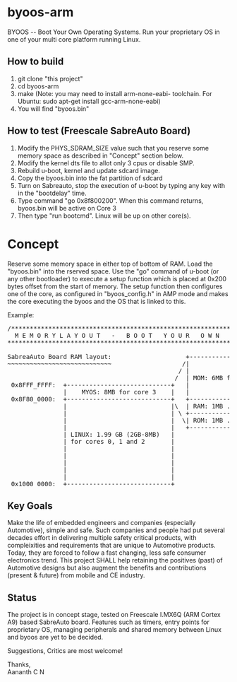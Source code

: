 byoos-arm
=========

BYOOS -- Boot Your Own Operating Systems. Run your proprietary OS in one of your multi core platform running Linux.


How to build
------------
1. git clone "this project" 
2. cd byoos-arm
3. make (Note: you may need to install arm-none-eabi- toolchain. For Ubuntu: sudo apt-get install gcc-arm-none-eabi)
4. You will find "byoos.bin"


How to test (Freescale SabreAuto Board)
-----------
1. Modify the PHYS_SDRAM_SIZE value such that you reserve some memory space as described in "Concept" section below.
2. Modify the kernel dts file to allot only 3 cpus or disable SMP.
2. Rebuild u-boot, kernel and update sdcard image.
3. Copy the byoos.bin into the fat partition of sdcard
4. Turn on Sabreauto, stop the execution of u-boot by typing any key with in the "bootdelay" time.
5. Type command "go 0x8f800200". When this command returns, byoos.bin will be active on Core 3
6. Then type "run bootcmd". Linux will be up on other core(s).


Concept
=======

Reserve some memory space in either top of bottom of RAM. Load the "byoos.bin" into the rserved space. Use the "go" command of u-boot (or any other bootloader) to execute a setup function which is placed at 0x200 bytes offset from the start of memory. The setup function then configures one of the core, as configured in "byoos_config.h" in AMP mode and makes the core executing the byoos and the OS that is linked to this.

Example:
<pre>
/*********************************************************************************************  
  M E M O R Y L A Y O U T   -   B O O T   Y O U R   O W N   O P E R A T I N G   S Y S T E M   
**********************************************************************************************  

SabreaAuto Board RAM layout:                    +----------------------+  
~~~~~~~~~~~~~~~~~~~~~~~~~~~~                   /|                      |  
                                              / |                      |  
                                             /  | MOM: 6MB frame buff. |  
 0x8FFF_FFFF:  +----------------------------+   |                      |  
               |    MYOS: 8MB for core 3    |   |                      |  
 0x8F80_0000:  +----------------------------+   +----------------------+  
               |                            |\  | RAM: 1MB .data, .bss |  
               |                            | \ +----------------------+  
               |                            |  \| ROM: 1MB .text       |  
               |                            |   +----------------------+  
               | LINUX: 1.99 GB (2GB-8MB)   |  
               | for cores 0, 1 and 2       |  
               |                            |  
               |                            |  
               |                            |  
               |                            |  
               |                            |  
 0x1000_0000:  +----------------------------+  
</pre>


Key Goals
---------
Make the life of embedded engineers and companies (especially Automotive), simple and safe. Such companies and people had put several decades effort in delivering multiple safety critical products, with compleixities and requirements that are unique to Automotive products. Today, they are forced to follow a fast changing, less safe consumer electronics trend. This project SHALL help retaining the positives (past) of Automotive designs but also augment the benefits and contributions (present & future) from mobile and CE industry.


Status
------

The project is in concept stage, tested on Freescale I.MX6Q (ARM Cortex A9) based SabreAuto board. Features such as timers, entry points for proprietary OS, managing peripherals and shared memory between Linux and byoos are yet to be decided.



Suggestions, Critics are most welcome!


Thanks,  
Aananth C N
